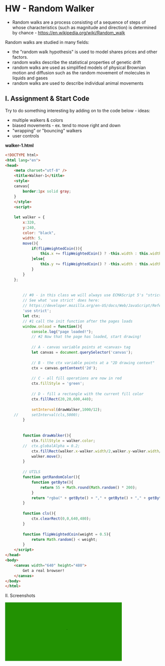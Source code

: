 # HW - Random Walker

- Random walks are a process consisting of a sequence of steps of whose characteristics (such as magnitude and direction) is determined by chance - https://en.wikipedia.org/wiki/Random_walk

Random walks are studied in many fields:
- the "random walk hypothesis" is used to model shares prices and other factors.
- random walks describe the statistical properties of genetic drift
- random walks are used as simplified models of physical Brownian motion and diffusion such as the random movement of molecules in liquids and gases
- random walks are used to describe individual animal movements

## I. Assignment & Start Code

Try to do something interesting by adding on to the code below - ideas:
- multiple walkers & colors
- biased movements  - ex. tend to move right and down
- "wrapping" or "bouncing" walkers
- user controls

**walker-1.html**

```html
<!DOCTYPE html>
<html lang="en">
<head>
	<meta charset="utf-8" />
	<title>Walker-1</title>
	<style>
	canvas{
		border:1px solid gray;
	}
	</style>
	<script>
	
	let walker = {
		x:320,
		y:240,
		color: "black",
		width: 5,
		move(){
			if(flipWeightedCoin()){
				this.x += flipWeightedCoin() ? -this.width : this.width;
			}else{
				this.y += flipWeightedCoin() ? -this.width : this.width;
			}
		}
	};
	
	
		// #0 - in this class we will always use ECMAScript 5's "strict" mode
		// See what 'use strict' does here:
		// https://developer.mozilla.org/en-US/docs/Web/JavaScript/Reference/Functions_and_function_scope/Strict_mode
		'use strict';
		let ctx;
		// #1 call the init function after the pages loads
		window.onload = function(){
			console.log("page loaded!");
			// #2 Now that the page has loaded, start drawing!
			
			// A - canvas variable points at <canvas> tag
			let canvas = document.querySelector('canvas');
			
			// B - the ctx variable points at a "2D drawing context"
			ctx = canvas.getContext('2d');
			
			// C - all fill operations are now in red
			ctx.fillStyle = 'green'; 
			
			// D - fill a rectangle with the current fill color
			ctx.fillRect(20,20,600,440); 
			
			setInterval(drawWalker,1000/12);
	//		setInterval(cls,5000);
		}
		
		
		function drawWalker(){
			ctx.fillStyle = walker.color;
		//	ctx.globalAlpha = 0.2;
			ctx.fillRect(walker.x-walker.width/2,walker.y-walker.width/2,walker.width/2,walker.width/2);
			walker.move();
		}
		
		// UTILS
		function getRandomColor(){
			function getByte(){
				return 55 + Math.round(Math.random() * 200);
			}
			return "rgba(" + getByte() + "," + getByte() + "," + getByte() + ",.8)";
		}
		
		function cls(){
			ctx.clearRect(0,0,640,480);
		}
		
		function flipWeightedCoin(weight = 0.5){
			return Math.random() < weight;
		}
	</script>
</head>
<body>
	<canvas width="640" height="480">
		Get a real browser!
	</canvas>
</body>
</html>
```

II. Screenshots

![screenshot](./_images/HW-walker-1.gif)

